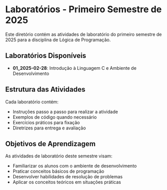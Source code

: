 # Laboratórios - Primeiro Semestre de 2025

Este diretório contém as atividades de laboratório do primeiro semestre de 2025 para a disciplina de Lógica de Programação.

## Laboratórios Disponíveis

- **01_2025-02-28**: Introdução à Linguagem C e Ambiente de Desenvolvimento

## Estrutura das Atividades

Cada laboratório contém:
- Instruções passo a passo para realizar a atividade
- Exemplos de código quando necessário
- Exercícios práticos para fixação
- Diretrizes para entrega e avaliação

## Objetivos de Aprendizagem

As atividades de laboratório deste semestre visam:
- Familiarizar os alunos com o ambiente de desenvolvimento
- Praticar conceitos básicos de programação
- Desenvolver habilidades de resolução de problemas
- Aplicar os conceitos teóricos em situações práticas 